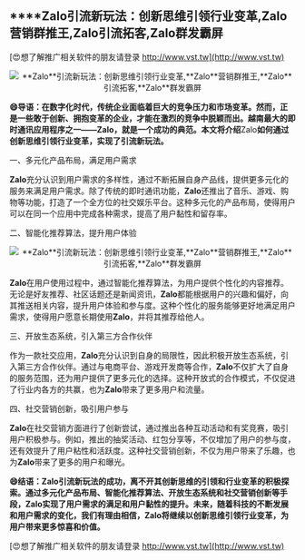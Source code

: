 ## ****Zalo**引流新玩法：创新思维引领行业变革,**Zalo**营销群推王,**Zalo**引流拓客,**Zalo**群发霸屏**

[😍想了解推广相关软件的朋友请登录 http://www.vst.tw](http://www.vst.tw)

 <center><img src="https://vst.tw/MP4/tuiguang/png/2.png" alt="**Zalo**引流新玩法：创新思维引领行业变革,**Zalo**营销群推王,**Zalo**引流拓客,**Zalo**群发霸屏"></center>

**😄导语：在数字化时代，传统企业面临着巨大的竞争压力和市场变革。然而，正是一些敢于创新、拥抱变革的企业，才能在激烈的竞争中脱颖而出。越南最大的即时通讯应用程序之一——**Zalo**，就是一个成功的典范。本文将介绍**Zalo**如何通过创新思维引领行业变革，实现了引流新玩法。**

一、多元化产品布局，满足用户需求

**Zalo**充分认识到用户需求的多样性，通过不断拓展自身产品线，提供更多元化的服务来满足用户需求。除了传统的即时通讯功能，**Zalo**还推出了音乐、游戏、购物等功能，打造了一个全方位的社交娱乐平台。这种多元化的产品布局，使得用户可以在同一个应用中完成各种需求，提高了用户黏性和留存率。

二、智能化推荐算法，提升用户体验

 <center><img src="https://vst.tw/MP4/tuiguang/png/4.png" alt="**Zalo**引流新玩法：创新思维引领行业变革,**Zalo**营销群推王,**Zalo**引流拓客,**Zalo**群发霸屏"></center>

**Zalo**在用户使用过程中，通过智能化推荐算法，为用户提供个性化的内容推荐。无论是好友推荐、社区话题还是新闻资讯，**Zalo**都能根据用户的兴趣和偏好，向其推送相关内容，提升用户体验和参与度。这种个性化的服务能够更好地满足用户需求，使得用户愿意长期使用**Zalo**，并将其推荐给他人。

三、开放生态系统，引入第三方合作伙伴

作为一款社交应用，**Zalo**充分认识到自身的局限性，因此积极开放生态系统，引入第三方合作伙伴。通过与电商平台、游戏开发商等合作，**Zalo**不仅扩大了自身的服务范围，还为用户提供了更多元化的选择。这种开放式的合作模式，不仅促进了行业内各方的共赢，也为**Zalo**带来了更多用户和流量。

四、社交营销创新，吸引用户参与

**Zalo**在社交营销方面进行了创新尝试，通过推出各种互动活动和有奖竞赛，吸引用户积极参与。例如，推出的抽奖活动、红包分享等，不仅增加了用户的参与度，还有效提升了用户粘性和活跃度。这种社交营销创新，不仅为用户带来了乐趣，也为**Zalo**带来了更多的用户和曝光。

**😄结语：**Zalo**引流新玩法的成功，离不开其创新思维的引领和行业变革的积极探索。通过多元化产品布局、智能化推荐算法、开放生态系统和社交营销创新等手段，**Zalo**实现了用户需求的满足和用户黏性的提升。未来，随着科技的不断发展和用户需求的变化，我们有理由相信，**Zalo**将继续以创新思维引领行业变革，为用户带来更多惊喜和价值。**

[😍想了解推广相关软件的朋友请登录 http://www.vst.tw](http://www.vst.tw)




